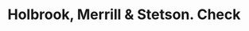 ---
doi: 10.7916/D8VM5QFD
date_other: '1906'
date_other_textual: '1906'
form: printed ephemera
genre:
- Checks (bank checks)
name:
- Holbrook, Merrill & Stetson
object_in_context_url: https://biggert.cul.columbia.edu/items/view/ave_biggert_01725
subject_hierarchical_geographic:
- San Francisco, California, United States
subject_name:
- Holbrook, Merrill & Stetson
title: Holbrook, Merrill & Stetson. Check
sort_title: Holbrook, Merrill & Stetson. Check
call_number: ave_biggert_01725
coordinates:
- 37.78333333333333,-122.41666666666667
pid: ave_biggert_01725
identifiers: ave_biggert_01725
thumbnail: https://derivativo-3.library.columbia.edu/iiif/2/ldpd:490805/full/!256,256/0/native.jpg
permalink: "/biggert/ave_biggert_01725/"
layout: iiif-image-page
---